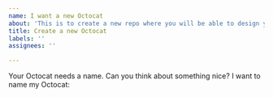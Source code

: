 ```yaml
---
name: I want a new Octocat
about: 'This is to create a new repo where you will be able to design your own :octocat:'
title: Create a new Octocat
labels: ''
assignees: ''

---
```


Your Octocat needs a name. Can you think about something nice? 
I want to name my Octocat:
